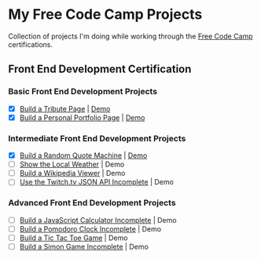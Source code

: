 # My Free Code Camp Projects

Collection of projects I'm doing while working through the [Free Code Camp](http://www.freecodecamp.com) certifications.

## Front End Development Certification

### Basic Front End Development Projects

- [x] [Build a Tribute Page](http://www.freecodecamp.com/challenges/build-a-tribute-page) | [Demo](http://codepen.io/mikesprague/full/qbgLJW/)
- [x] [Build a Personal Portfolio Page](http://www.freecodecamp.com/challenges/build-a-personal-portfolio-webpage) |  [Demo](http://codepen.io/mikesprague/full/xZyvMR/)

### Intermediate Front End Development Projects

- [x] [Build a Random Quote Machine](http://www.freecodecamp.com/challenges/build-a-random-quote-machine) |  [Demo](http://codepen.io/mikesprague/full/BjMWdW/)
- [ ] [Show the Local Weather](http://www.freecodecamp.com/challenges/show-the-local-weather) | Demo
- [ ] [Build a Wikipedia Viewer](http://www.freecodecamp.com/challenges/build-a-wikipedia-viewer) | Demo
- [ ] [Use the Twitch.tv JSON API Incomplete](http://www.freecodecamp.com/challenges/use-the-twitchtv-json-api) | Demo

### Advanced Front End Development Projects

- [ ] [Build a JavaScript Calculator Incomplete](http://www.freecodecamp.com/challenges/build-a-javascript-calculator) | Demo
- [ ] [Build a Pomodoro Clock Incomplete](http://www.freecodecamp.com/challenges/build-a-pomodoro-clock) | Demo
- [ ] [Build a Tic Tac Toe Game](http://www.freecodecamp.com/challenges/build-a-tic-tac-toe-game) | Demo
- [ ] [Build a Simon Game Incomplete](http://www.freecodecamp.com/challenges/build-a-simon-game) | Demo

